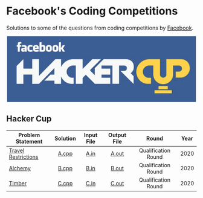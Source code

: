 # Facebook's Coding Competitions

Solutions to some of the questions from coding competitions by [Facebook](https://www.facebook.com/codingcompetitions/ "Facebook's Coding Competitions").

<p align="center"><img src="../assets/facebook.png"></p>

## Hacker Cup

| Problem Statement     | Solution          | Input File       | Output File       | Round                 | Year  |
|-----------------------|:-----------------:|:----------------:|:-----------------:|:---------------------:|:-----:|
| [Travel Restrictions] | [A.cpp](Hacker%20Cup/2020/Qualification%20Round/Travel%20Restrictions/A.cpp) | [A.in](Hacker%20Cup/2020/Qualification%20Round/Travel%20Restrictions/A.in)     | [A.out](Hacker%20Cup/2020/Qualification%20Round/Travel%20Restrictions/A.out) | Qualification Round | 2020	|
| [Alchemy] | [B.cpp](Hacker%20Cup/2020/Qualification%20Round/Alchemy/B.cpp) | [B.in](Hacker%20Cup/2020/Qualification%20Round/Alchemy/B.in)     | [B.out](Hacker%20Cup/2020/Qualification%20Round/Alchemy/B.out) | Qualification Round | 2020	|
| [Timber] | [C.cpp](Hacker%20Cup/2020/Qualification%20Round/Timber/C.cpp) | [C.in](Hacker%20Cup/2020/Qualification%20Round/Timber/C.in)     | [C.out](Hacker%20Cup/2020/Qualification%20Round/Timber/C.out) | Qualification Round | 2020	|

[//]: # (Hacker Cup)

[Travel Restrictions]: https://www.facebook.com/codingcompetitions/hacker-cup/2020/qualification-round/problems/A
[Alchemy]: https://www.facebook.com/codingcompetitions/hacker-cup/2020/qualification-round/problems/B
[Timber]: https://www.facebook.com/codingcompetitions/hacker-cup/2020/qualification-round/problems/C

[//]: # (EOF)